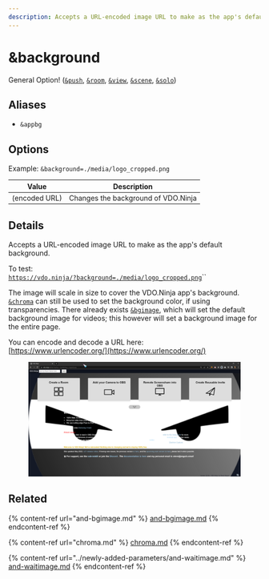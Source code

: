 ```yaml
---
description: Accepts a URL-encoded image URL to make as the app's default background
---
```


# \&background

General Option! ([`&push`](../../source-settings/push.md), [`&room`](../../general-settings/room.md), [`&view`](../view-parameters/view.md), [`&scene`](../view-parameters/scene.md), [`&solo`](../mixer-scene-parameters/and-solo.md))

## Aliases

* `&appbg`

## Options

Example: `&background=./media/logo_cropped.png`

| Value         | Description                         |
| ------------- | ----------------------------------- |
| (encoded URL) | Changes the background of VDO.Ninja |

## Details

Accepts a URL-encoded image URL to make as the app's default background.

To test:\
[`https://vdo.ninja/?background=./media/logo_cropped.png`](https://vdo.ninja/?background=./media/logo\_cropped.png)``

The image will scale in size to cover the VDO.Ninja app's background. [`&chroma`](chroma.md) can still be used to set the background color, if using transparencies. There already exists [`&bgimage`](and-bgimage.md), which will set the default background image for videos; this however will set a background image for the entire page.

You can encode and decode a URL here:\
[https://www.urlencoder.org/](https://www.urlencoder.org/)

<figure><img src="../../.gitbook/assets/image (110) (1) (1) (1).png" alt=""><figcaption></figcaption></figure>

## Related

{% content-ref url="and-bgimage.md" %}
[and-bgimage.md](and-bgimage.md)
{% endcontent-ref %}

{% content-ref url="chroma.md" %}
[chroma.md](chroma.md)
{% endcontent-ref %}

{% content-ref url="../newly-added-parameters/and-waitimage.md" %}
[and-waitimage.md](../newly-added-parameters/and-waitimage.md)
{% endcontent-ref %}
